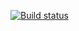[![Build status](https://ci.appveyor.com/api/projects/status/wi6ula9y6236j7g2?svg=true)](https://ci.appveyor.com/project/Andy-Pe/web-interface-testing-selenide)
